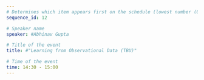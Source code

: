 ```yaml
---
# Determines which item appears first on the schedule (lowest number (0) appears first)
sequence_id: 12

# Speaker name
speaker: #Abhinav Gupta

# Title of the event
title: #"Learning from Observational Data (TBU)"

# Time of the event
time: 14:30 - 15:00
---
```

